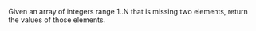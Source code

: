 Given an array of integers range 1..N that is missing two elements, return the values of those elements.